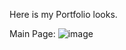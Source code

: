 Here is my Portfolio looks.

Main Page:
![image](https://github.com/user-attachments/assets/33f9f19e-cad1-428b-8b00-3d87a995d347)

